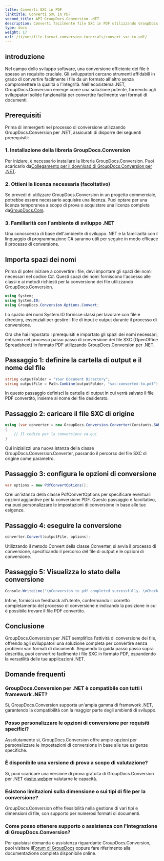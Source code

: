 ```yaml
---
title: Converti SXC in PDF
linktitle: Converti SXC in PDF
second_title: API GroupDocs.Conversion .NET
description: Converti facilmente file SXC in PDF utilizzando GroupDocs.Conversion per .NET. Personalizza le opzioni di conversione per un'integrazione perfetta nelle tue applicazioni .NET.
type: docs
weight: 17
url: /it/net/file-format-conversion-tutorials/convert-sxc-to-pdf/
---
```

## introduzione
Nel campo dello sviluppo software, una conversione efficiente dei file è spesso un requisito cruciale. Gli sviluppatori cercano strumenti affidabili in grado di convertire facilmente i file da un formato all'altro senza compromettere la qualità o l'integrità. Nell'ecosistema .NET, GroupDocs.Conversion emerge come una soluzione potente, fornendo agli sviluppatori solide funzionalità per convertire facilmente vari formati di documenti.
## Prerequisiti
Prima di immergerti nel processo di conversione utilizzando GroupDocs.Conversion per .NET, assicurati di disporre dei seguenti prerequisiti:
### 1. Installazione della libreria GroupDocs.Conversion
 Per iniziare, è necessario installare la libreria GroupDocs.Conversion. Puoi scaricarlo da[Collegamento per il download di GroupDocs.Conversion per .NET](https://releases.groupdocs.com/conversion/net/).
### 2. Ottieni la licenza necessaria (facoltativo)
Se prevedi di utilizzare GroupDocs.Conversion in un progetto commerciale, potrebbe essere necessario acquisire una licenza. Puoi optare per una licenza temporanea a scopo di prova o acquistare una licenza completa da[GroupDocs.Com](https://purchase.groupdocs.com/buy).
### 3. Familiarità con l'ambiente di sviluppo .NET
Una conoscenza di base dell'ambiente di sviluppo .NET e la familiarità con il linguaggio di programmazione C# saranno utili per seguire in modo efficace il processo di conversione.

## Importa spazi dei nomi
Prima di poter iniziare a convertire i file, devi importare gli spazi dei nomi necessari nel codice C#. Questi spazi dei nomi forniscono l'accesso alle classi e ai metodi richiesti per la conversione dei file utilizzando GroupDocs.Conversion.

```csharp
using System;
using System.IO;
using GroupDocs.Conversion.Options.Convert;
```

Lo spazio dei nomi System.IO fornisce classi per lavorare con file e directory, essenziali per gestire i file di input e output durante il processo di conversione.

Ora che hai impostato i prerequisiti e importato gli spazi dei nomi necessari, entriamo nel processo passo passo di conversione dei file SXC (OpenOffice Spreadsheet) in formato PDF utilizzando GroupDocs.Conversion per .NET.
## Passaggio 1: definire la cartella di output e il nome del file
```csharp
string outputFolder = "Your Document Directory";
string outputFile = Path.Combine(outputFolder, "sxc-converted-to.pdf");
```
In questo passaggio definisci la cartella di output in cui verrà salvato il file PDF convertito, insieme al nome del file desiderato.
## Passaggio 2: caricare il file SXC di origine
```csharp
using (var converter = new GroupDocs.Conversion.Converter(Constants.SAMPLE_SXC))
{
    // Il codice per la conversione va qui
}
```
Qui inizializzi una nuova istanza della classe GroupDocs.Conversion.Converter, passando il percorso del file SXC di origine come parametro.
## Passaggio 3: configura le opzioni di conversione
```csharp
var options = new PdfConvertOptions();
```
Crei un'istanza della classe PdfConvertOptions per specificare eventuali opzioni aggiuntive per la conversione PDF. Questo passaggio è facoltativo, ma puoi personalizzare le impostazioni di conversione in base alle tue esigenze.
## Passaggio 4: eseguire la conversione
```csharp
converter.Convert(outputFile, options);
```
Utilizzando il metodo Convert della classe Converter, si avvia il processo di conversione, specificando il percorso del file di output e le opzioni di conversione.
## Passaggio 5: Visualizza lo stato della conversione
```csharp
Console.WriteLine("\nConversion to pdf completed successfully. \nCheck output in {0}", outputFolder);
```
Infine, fornisci un feedback all'utente, confermando il corretto completamento del processo di conversione e indicando la posizione in cui è possibile trovare il file PDF convertito.

## Conclusione
GroupDocs.Conversion per .NET semplifica l'attività di conversione dei file, offrendo agli sviluppatori una soluzione completa per convertire senza problemi vari formati di documenti. Seguendo la guida passo passo sopra descritta, puoi convertire facilmente i file SXC in formato PDF, espandendo la versatilità delle tue applicazioni .NET.
## Domande frequenti
### GroupDocs.Conversion per .NET è compatibile con tutti i framework .NET?
Sì, GroupDocs.Conversion supporta un'ampia gamma di framework .NET, garantendo la compatibilità con la maggior parte degli ambienti di sviluppo.
### Posso personalizzare le opzioni di conversione per requisiti specifici?
Assolutamente sì, GroupDocs.Conversion offre ampie opzioni per personalizzare le impostazioni di conversione in base alle tue esigenze specifiche.
### È disponibile una versione di prova a scopo di valutazione?
 Sì, puoi scaricare una versione di prova gratuita di GroupDocs.Conversion per .NET da[sito web](https://releases.groupdocs.com/conversion/net/)per valutarne le capacità.
### Esistono limitazioni sulla dimensione o sui tipi di file per la conversione?
GroupDocs.Conversion offre flessibilità nella gestione di vari tipi e dimensioni di file, con supporto per numerosi formati di documenti.
### Come posso ottenere supporto o assistenza con l'integrazione di GroupDocs.Conversion?
 Per qualsiasi domanda o assistenza riguardante GroupDocs.Conversion, puoi visitare il[Forum di GroupDocs](https://forum.groupdocs.com/c/conversion/11) oppure fare riferimento alla documentazione completa disponibile online.